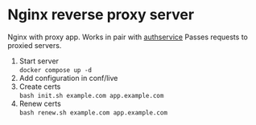 # Nginx reverse proxy server

Nginx with proxy app.
Works in pair with [authservice](https://github.com/SevereHeadache/authservice)
Passes requests to proxied servers.

1. Start server  
`docker compose up -d`
2. Add configuration in conf/live
3. Create certs  
`bash init.sh example.com app.example.com`
4. Renew certs  
`bash renew.sh example.com app.example.com`
